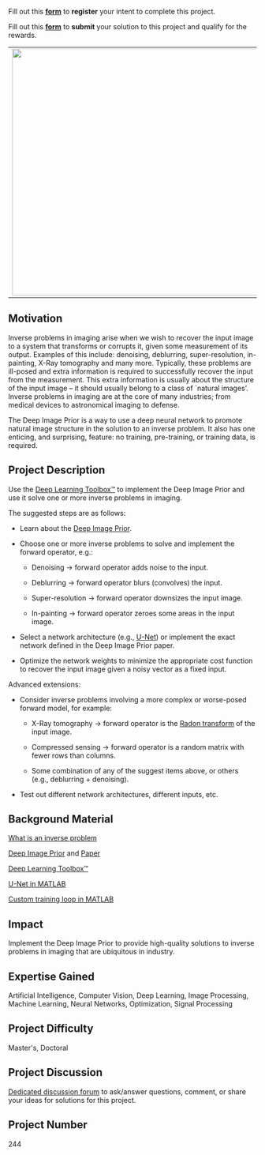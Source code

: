 Fill out this <strong>[form](https://www.mathworks.com/academia/student-challenge/mathworks-excellence-in-innovation-signup.html?tfa_1=Deep%20Image%20Prior%20for%20Inverse%20Problems%20in%20Imaging&tfa_2=244)</strong> to **register** your intent to complete this project.

Fill out this <strong>[form](https://www.mathworks.com/academia/student-challenge/mathworks-excellence-in-innovation-submission-form.html?tfa_1=Deep%20Image%20Prior%20for%20Inverse%20Problems%20in%20Imaging&tfa_2=244)</strong> to **submit** your solution to this project and qualify for the rewards.

<table>
<td><img src="https://gist.githubusercontent.com/robertogl/e0115dc303472a9cfd52bbbc8edb7665/raw/dip.png"  width=500 /></td>
<td><p><h1>Deep Image Prior for Inverse Problems in Imaging</h1></p>
<p>Use the Deep Image Prior to solve inverse problems in imaging.</p>
</table>

## Motivation

Inverse problems in imaging arise when we wish to recover the input image to a system that transforms or corrupts it, given some measurement of its output. Examples of this include&#58; denoising, deblurring, super-resolution, in-painting, X-Ray tomography and many more. Typically, these problems are ill-posed and extra information is required to successfully recover the input from the measurement. This extra information is usually about the structure of the input image – it should usually belong to a class of `natural images’. Inverse problems in imaging are at the core of many industries; from medical devices to astronomical imaging to defense.  

The Deep Image Prior is a way to use a deep neural network to promote natural image structure in the solution to an inverse problem. It also has one enticing, and surprising, feature&#58; no training, pre-training, or training data, is required. 

## Project Description

Use the [Deep Learning Toolbox™](https://www.mathworks.com/products/deep-learning.html) to implement the Deep Image Prior and use it solve one or more inverse problems in imaging.  

The suggested steps are as follows: 

- Learn about the [Deep Image Prior](https://dmitryulyanov.github.io/deep_image_prior). 

- Choose one or more inverse problems to solve and implement the forward operator, e.g.: 

  - Denoising -&gt; forward operator adds noise to the input. 

  - Deblurring -&gt; forward operator blurs (convolves) the input. 

  - Super-resolution -&gt; forward operator downsizes the input image. 

  - In-painting -&gt; forward operator zeroes some areas in the input image. 

- Select a network architecture (e.g., [U-Net](https://www.mathworks.com/help/vision/ref/unetlayers.html)) or implement the exact network defined in the Deep Image Prior paper. 

- Optimize the network weights to minimize the appropriate cost function to recover the input image given a noisy vector as a fixed input. 

Advanced extensions: 

- Consider inverse problems involving a more complex or worse-posed forward model, for example: 

  - X-Ray tomography -&gt; forward operator is the [Radon transform](https://www.mathworks.com/help/images/ref/radon.html) of the input image. 

  - Compressed sensing -&gt; forward operator is a random matrix with fewer rows than columns. 

  - Some combination of any of the suggest items above, or others (e.g., deblurring + denoising). 

- Test out different network architectures, different inputs, etc. 

## Background Material

[What is an inverse problem](https://tristanvanleeuwen.github.io/IP_and_Im_Lectures/what_is.html) 

[Deep Image Prior](https://dmitryulyanov.github.io/deep_image_prior) and [Paper](https://sites.skoltech.ru/app/data/uploads/sites/25/2018/04/deep_image_prior.pdf) 

[Deep Learning Toolbox™](https://www.mathworks.com/products/deep-learning.html) 

[U-Net in MATLAB](https://www.mathworks.com/help/vision/ref/unetlayers.html) 

[Custom training loop in MATLAB](https://www.mathworks.com/help/deeplearning/ug/define-custom-training-loops-loss-functions-and-networks.html) 

## Impact

Implement the Deep Image Prior to provide high-quality solutions to inverse problems in imaging that are ubiquitous in industry.  

## Expertise Gained 

Artificial Intelligence, Computer Vision, Deep Learning, Image Processing, Machine Learning, Neural Networks, Optimization, Signal Processing

## Project Difficulty

Master's, Doctoral

## Project Discussion

[Dedicated discussion forum](https://github.com/mathworks/MathWorks-Excellence-in-Innovation/discussions/80) to ask/answer questions, comment, or share your ideas for solutions for this project.

## Project Number

244
